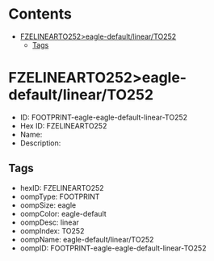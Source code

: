 



Contents
========

* [FZELINEARTO252>eagle-default/linear/TO252](#fzelinearto252eagle-defaultlinearto252)
	* [Tags](#tags)

# FZELINEARTO252>eagle-default/linear/TO252

- ID: FOOTPRINT-eagle-eagle-default-linear-TO252
- Hex ID: FZELINEARTO252
- Name: 
- Description: 

## Tags

- hexID: FZELINEARTO252
- oompType: FOOTPRINT
- oompSize: eagle
- oompColor: eagle-default
- oompDesc: linear
- oompIndex: TO252
- oompName: eagle-default/linear/TO252
- oompID: FOOTPRINT-eagle-eagle-default-linear-TO252
